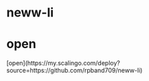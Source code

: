 # neww-li

<h1>
<a src="https://my.scalingo.com/deploy?source=https://github.com/rpband709/neww-li">
<div>open</div>

</h1></a>
[open](https://my.scalingo.com/deploy?source=https://github.com/rpband709/neww-li)
